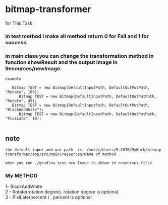 # bitmap-transformer
for This Task :

### in test method i make all method return 0 for Fail and 1 for success
### in main class you can change the transformation method in function showResult and the output image in Resources/newImage.
```
examble

   Bitmap TEST = new Bitmap(DefaultInputPath, DefaultOutPutPath, "Rotate", 180);
      Bitmap TEST = new Bitmap(DefaultInputPath, DefaultOutPutPath, "Rotate", 45);
   Bitmap TEST = new Bitmap(DefaultInputPath, DefaultOutPutPath, "BlackAndWhite");
      Bitmap TEST = new Bitmap(DefaultInputPath, DefaultOutPutPath, "PixiLate", 10);
      
```
 ## note
````
the default input and out path  is  /mnt/c/Users/M.2070/MyWork/bitmap-transformer/app/src/main/resources/Name of method

````

``
when you run ./gradlew test new Image is shown in resourses filse 
``




### My METHOD
1- BlackAndWhite <br/>
2 - Rotate(rotation degree).  rotation degree is optional.<br/>
3 - PixiLate(percent ) . percent is optional



